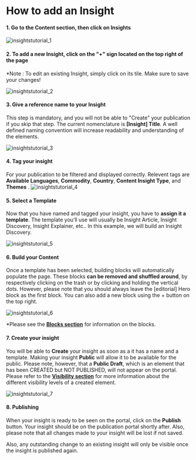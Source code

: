 # How to add an Insight

#### 1. Go to the Content section, then click on Insights

![insightstutorial_1](/images/insightstutorial_1.png)

#### 2. To add a new Insight, click on the "+" sign located on the top right of the page
*Note : To edit an existing Insight, simply click on its tile. Make sure to save your changes!

![insightstutorial_2](/images/insightstutorial_2.png)

#### 3. Give a reference name to your Insight
This step is mandatory, and you will not be able to "Create" your publication if you skip that step. The current nomenclature is **[Insight] Title**. A well defined naming convention will increase readability and understanding of the elements.

![insightstutorial_3](/images/insightstutorial_3.png)

#### 4. Tag your insight
For your publication to be filtered and displayed correctly. Relevent tags are **Available Languages**, **Commodity**, **Country**, **Content Insight Type**, and **Themes** . 
![insightstutorial_4](/images/insightstutorial_4.png)

#### 5. Select a Template
Now that you have named and tagged your insight, you have to **assign it a template**.
The template you’ll use will usually be Insight Article, Insight Discovery, Insight Explainer, etc..
In this example, we will build an Insight Discovery.

![insightstutorial_5](/images/insightstutorial_5.png)

#### 6. Build your Content
Once a template has been selected, building blocks will automatically populate the page. 
These blocks **can be removed and shuffled around**, by respectively clicking on the trash or by clicking and holding the vertical dots. 
However, please note that you should always leave the [editorial] Hero block as the first block.
You can also add a new block using the + button on the top right. 

![insightstutorial_6](/images/insightstutorial_6.png)


*Please see the **[Blocks section](/docs/templates/blocks/index)** for information on the blocks.


#### 7. Create your insight
You will be able to **Create** your insight as soon as a it has a name and a template. Making your insight **Public** will allow it to be available for the public. Please note, however, that a **Public Draft**, which is an element that has been CREATED but NOT PUBLISHED, will not appear on the portal. Please refer to the **[Visibility section](/docs/visibility/index)** for more information about the different visibility levels of a created element.  

![insightstutorial_7](/images/insightstutorial_7.png)

#### 8. Publishing 
When your insight is ready to be seen on the portal, click on the **Publish** button. Your insight should be on the publication portal shortly after. Also, please note that all changes made to your insight will be lost if not saved. 

Also, any outstanding change to an existing insight will only be visible once the insight is published again.
